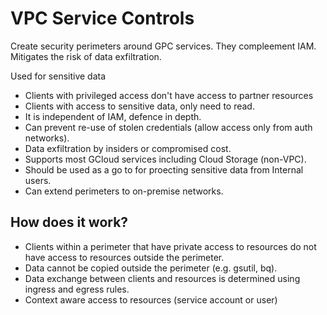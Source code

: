 # VPC Service Controls

Create security perimeters around GPC services. They compleement IAM. Mitigates the risk of data exfiltration.


Used for sensitive data
 - Clients with privileged access don't have access to partner resources
 - Clients with access to sensitive data, only need to read.
 - It is independent of IAM, defence in depth.
 - Can prevent re-use of stolen credentials (allow access only from auth networks).
 - Data exfiltration by insiders or compromised cost.
 - Supports most GCloud services including Cloud Storage (non-VPC). 
 - Should be used as a go to for proecting sensitive data from Internal users.
 - Can extend perimeters to on-premise networks.

## How does it work? 

 - Clients within a perimeter that have private access to resources do not have access to resources outside the perimeter.
 - Data cannot be copied outside the perimeter (e.g. gsutil, bq).
 - Data exchange between clients and resources is determined using ingress and egress rules.
 - Context aware access to resources (service account or user)


